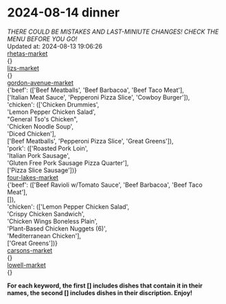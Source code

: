 # 2024-08-14 dinner  
*THERE COULD BE MISTAKES AND LAST-MINIUTE CHANGES! CHECK THE MENU BEFORE YOU GO!*  
Updated at: 2024-08-13 19:06:26  
[rhetas-market](https://wisc-housingdining.nutrislice.com/menu/rhetas-market/dinner/2024-08-14)  
{}  
[lizs-market](https://wisc-housingdining.nutrislice.com/menu/lizs-market/dinner/2024-08-14)  
{}  
[gordon-avenue-market](https://wisc-housingdining.nutrislice.com/menu/gordon-avenue-market/dinner/2024-08-14)  
{'beef': (['Beef Meatballs', 'Beef Barbacoa', 'Beef Taco Meat'],  
          ['Italian Meat Sauce', 'Pepperoni Pizza Slice', 'Cowboy Burger']),  
 'chicken': (['Chicken Drummies',  
              'Lemon Pepper Chicken Salad',  
              "General Tso's Chicken",  
              'Chicken Noodle Soup',  
              'Diced Chicken'],  
             ['Beef Meatballs', 'Pepperoni Pizza Slice', 'Great Greens']),  
 'pork': (['Roasted Pork Loin',  
           'Italian Pork Sausage',  
           'Gluten Free Pork Sausage Pizza Quarter'],  
          ['Pizza Slice Sausage'])}  
[four-lakes-market](https://wisc-housingdining.nutrislice.com/menu/four-lakes-market/dinner/2024-08-14)  
{'beef': (['Beef Ravioli w/Tomato Sauce', 'Beef Barbacoa', 'Beef Taco Meat'],  
          []),  
 'chicken': (['Lemon Pepper Chicken Salad',  
              'Crispy Chicken Sandwich',  
              'Chicken Wings Boneless Plain',  
              'Plant-Based Chicken Nuggets (6)',  
              'Mediterranean Chicken'],  
             ['Great Greens'])}  
[carsons-market](https://wisc-housingdining.nutrislice.com/menu/carsons-market/dinner/2024-08-14)  
{}  
[lowell-market](https://wisc-housingdining.nutrislice.com/menu/lowell-market/dinner/2024-08-14)  
{}  
  
**For each keyword, the first [] includes dishes that contain it in their names, the second [] includes dishes in their discription. Enjoy!**  
